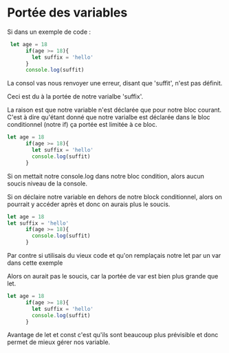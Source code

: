 # Portée des variables 

Si dans un exemple de code : 

```js
 let age = 18
      if(age >= 18){
        let suffix = 'hello'
      }
      console.log(suffit)
```
La consol vas nous renvoyer une erreur, disant que 'suffit', 
n'est pas définit. 

Ceci est du à la portée de notre varialbe 'suffix'.

La raison est que notre variable n'est déclarée que pour notre bloc courant. C'est à dire qu'étant donné que notre varialbe est déclarée dans le bloc conditionnel (notre if) ça portée est limitée à ce bloc. 

```js
let age = 18
      if(age >= 18){
        let suffix = 'hello'
        console.log(suffit)
      }
```   
Si on mettait notre console.log dans notre bloc condition, alors aucun soucis niveau de la console.        

Si on déclaire notre variable en dehors de notre block conditionnel, alors on pourrait y accéder après et donc on aurais plus le soucis. 

```js
let age = 18
let suffix = 'hello'
      if(age >= 18){
        console.log(suffit)
      }
```   

Par contre si utilisais du vieux code et qu'on remplaçais notre let par un var dans cette exemple 

Alors on aurait pas le soucis, car la portée de var est bien plus grande que let. 

```js
let age = 18
      if(age >= 18){
        let suffix = 'hello'
        console.log(suffit)
      }
```   
Avantage de let et const c'est qu'ils sont beaucoup plus prévisible et donc permet de mieux gérer nos variable. 
